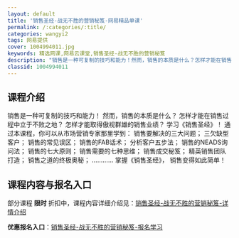 ```yaml
---
layout: default
title: '销售圣经-战无不胜的营销秘笈-网易精品单课'
permalink: /:categories/:title/
categories: wangyi2
tags: 网易提供
cover: 1004994011.jpg
keywords: 精选网课,网易云课堂,销售圣经-战无不胜的营销秘笈
description: "销售是一种可复制的技巧和能力！然而，销售的本质是什么？怎样才能在销售过程中立于不败之地？怎样才能取得傲视群雄的销售业绩？学习《销售圣经》！通过本课程，你可以从市场营销专家那里学到：销售要解决"
classid: 1004994011
---
```


## 课程介绍

销售是一种可复制的技巧和能力！
然而，销售的本质是什么？
怎样才能在销售过程中立于不败之地？
怎样才能取得傲视群雄的销售业绩？
学习《销售圣经》！
通过本课程，你可以从市场营销专家那里学到：
销售要解决的三大问题；
三欠缺型客户；
销售的常见误区；
销售的FAB话术；
分析客户五步法；
销售的NEADS询问法；
销售的七大原则；
销售需要的七种思维；
销售成交秘笈；
精英销售团队打造；
销售之道的终极奥秘；
…………
掌握《销售圣经》，
销售变得如此简单！

## 课程内容与报名入口

部分课程 **限时** 折扣中，课程内容详细介绍见：[销售圣经-战无不胜的营销秘笈-详情介绍](https://study.163.com/course/introduction/1004994011.htm?share=1&shareId=1025206652&utm_campaign=share&utm_medium=iphoneShare&utm_source=&utm_u=1025206652)

**优惠报名入口**：[销售圣经-战无不胜的营销秘笈-报名学习](https://study.163.com/course/introduction/1004994011.htm?share=1&shareId=1025206652&utm_campaign=share&utm_medium=iphoneShare&utm_source=&utm_u=1025206652)

